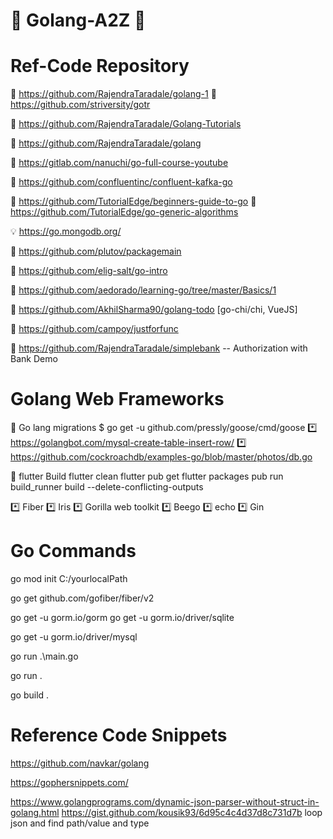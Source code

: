 # :diamond_shape_with_a_dot_inside: Golang-A2Z :diamond_shape_with_a_dot_inside:

# Ref-Code Repository 

📑 https://github.com/RajendraTaradale/golang-1 📑 https://github.com/striversity/gotr

📑 https://github.com/RajendraTaradale/Golang-Tutorials

📑 https://github.com/RajendraTaradale/golang

📑 https://gitlab.com/nanuchi/go-full-course-youtube

📑 https://github.com/confluentinc/confluent-kafka-go

📑 https://github.com/TutorialEdge/beginners-guide-to-go 📑 https://github.com/TutorialEdge/go-generic-algorithms

💡 https://go.mongodb.org/

📑 https://github.com/plutov/packagemain
  
📑 https://github.com/elig-salt/go-intro

📑 https://github.com/aedorado/learning-go/tree/master/Basics/1

📑 https://github.com/AkhilSharma90/golang-todo [go-chi/chi, VueJS]

📑 https://github.com/campoy/justforfunc

📑 https://github.com/RajendraTaradale/simplebank -- Authorization with Bank Demo
# Golang Web Frameworks

📑 Go lang migrations 
$ go get -u github.com/pressly/goose/cmd/goose
*️⃣ https://golangbot.com/mysql-create-table-insert-row/
*️⃣ https://github.com/cockroachdb/examples-go/blob/master/photos/db.go

📑 flutter Build
flutter clean
flutter pub get
flutter packages pub run build_runner build --delete-conflicting-outputs

*️⃣  Fiber  *️⃣ Iris *️⃣ Gorilla web toolkit *️⃣ Beego *️⃣ echo *️⃣ Gin 

# Go Commands
go mod init C:/yourlocalPath 

go get github.com/gofiber/fiber/v2

go get -u gorm.io/gorm
go get -u gorm.io/driver/sqlite

go get -u gorm.io/driver/mysql <version>

go run .\main.go

go run . 

go build .
  
# Reference Code Snippets
  
  https://github.com/navkar/golang

  https://gophersnippets.com/

https://www.golangprograms.com/dynamic-json-parser-without-struct-in-golang.html
https://gist.github.com/kousik93/6d95c4c4d37d8c731d7b loop json and find path/value and type 
